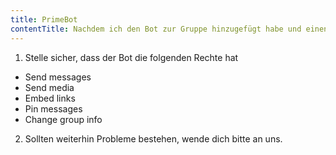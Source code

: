 ```yaml
---
title: PrimeBot
contentTitle: Nachdem ich den Bot zur Gruppe hinzugefügt habe und einen Befehl eingegeben habe, antwortet er nicht.
---
```


1. Stelle sicher, dass der Bot die folgenden Rechte hat

- Send messages
- Send media
- Embed links
- Pin messages
- Change group info

2. Sollten weiterhin Probleme bestehen, wende dich bitte an uns.

